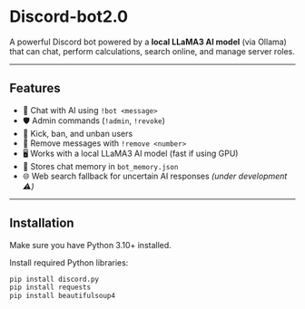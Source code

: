 # Discord-bot2.0

A powerful Discord bot powered by a **local LLaMA3 AI model** (via Ollama) that can chat, perform calculations, search online, and manage server roles.

---

## Features
- 💬 Chat with AI using `!bot <message>`
- 🛡️ Admin commands (`!admin`, `!revoke`)
- 👢 Kick, ban, and unban users
- 🧹 Remove messages with `!remove <number>`
- 🖥️ Works with a local LLaMA3 AI model (fast if using GPU)
- 💾 Stores chat memory in `bot_memory.json`
- 🌐 Web search fallback for uncertain AI responses *(under development ⚠️)*

---

## Installation

Make sure you have Python 3.10+ installed.

Install required Python libraries:

```bash
pip install discord.py
pip install requests
pip install beautifulsoup4
